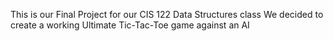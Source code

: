 

This is our Final Project for our CIS 122 Data Structures class
We decided to create a working Ultimate Tic-Tac-Toe game against an AI

